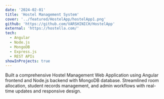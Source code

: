 ```yaml
---
date: '2024-02-01'
title: 'Hostel Management System'
cover: '../featured/HostelApp/hostelApp1.png'
github: 'https://github.com/VARSHINICH/HostelApp'
external: 'https://hostella.com/'
tech:
  - Angular
  - Node.js
  - MongoDB
  - Express.js
  - REST APIs
showInProjects: true
---
```


Built a comprehensive Hostel Management Web Application using Angular frontend and Node.js backend with MongoDB database. Streamlined room allocation, student records management, and admin workflows with real-time updates and responsive design.

